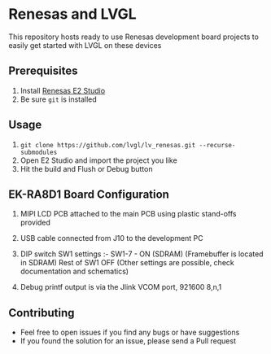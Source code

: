 # Renesas and LVGL

This repository hosts ready to use Renesas development board projects to easily get started with LVGL on these devices

## Prerequisites
1. Install [Renesas E2 Studio](https://www.renesas.com/us/en/software-tool/e-studio)
2. Be sure `git` is installed

## Usage
1. `git clone https://github.com/lvgl/lv_renesas.git --recurse-submodules`
2. Open E2 Studio and import the project you like
3. Hit the build and Flush or Debug button

## EK-RA8D1 Board Configuration
1. MIPI LCD PCB attached to the main PCB using plastic stand-offs provided
2. USB cable connected from J10 to the development PC
3. DIP switch SW1 settings :- 
    SW1-7 - ON (SDRAM) (Framebuffer is located in SDRAM)
    Rest of SW1 OFF (Other settings are possible, check documentation and schematics)
   
4. Debug printf output is via the Jlink VCOM port, 921600 8,n,1

## Contributing
- Feel free to open issues if you find any bugs or have suggestions
- If you found the solution for an issue, please send a Pull request 
